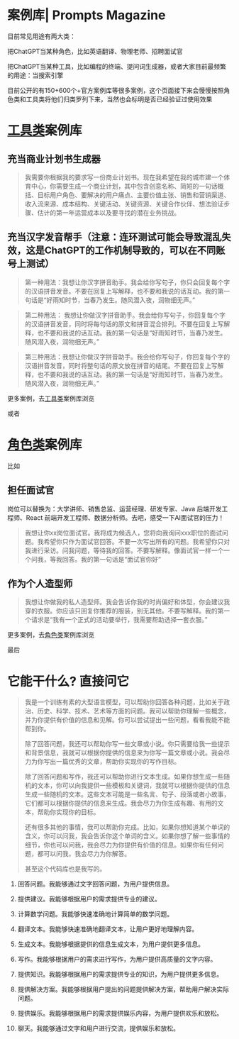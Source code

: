 
# 案例库| Prompts Magazine

目前常见用途有两大类：

把ChatGPT当某种角色，比如英语翻译、物理老师、招聘面试官

把ChatGPT当某种工具，比如编程的终端、提问词生成器，或者大家目前最频繁的用途：当搜索引擎

目前公开的有150+600个+官方案例库等很多案例，这个页面接下来会慢慢按照角色类和工具类将他们归类罗列下来，当然也会标明是否已经验证过使用效果




# [工具类](./ToolizePrompts.md)案例库


## 充当商业计划书生成器



> 我需要你根据我的要求写一份商业计划书。现在我希望在我的城市建一个体育中心，你需要生成一个商业计划，其中包含创意名称、简短的一句话概括、目标用户角色、要解决的用户痛点、主要价值主张、销售和营销渠道、收入流来源、成本结构、关键活动、关键资源、关键合作伙伴、想法验证步骤、估计的第一年运营成本以及要寻找的潜在业务挑战。



## 充当汉字发音帮手（注意：连环测试可能会导致混乱失效，这是ChatGPT的工作机制导致的，可以在不同账号上测试）

> 第一种用法：我想让你汉字拼音助手。我会给你写句子，你只会回复每个字的汉语拼音发音。不要在回复上写解释，也不要和我说的话互动。我的第一句话是“好雨知时节，当春乃发生。随风潜入夜，润物细无声。”


> 第二种用法： 我想让你做汉字拼音助手。我会给你写句子，你回复每个字的汉语拼音发音，同时将每句话的原文和拼音混合排列。不要在回复上写解释，也不要和我说的话互动。我的第一句话是“好雨知时节，当春乃发生。随风潜入夜，润物细无声。”

> 第三种用法：我想让你做汉字拼音助手。我会给你写句子，你回复每个字的汉语拼音发音，同时将整句话的原文放在拼音的结尾。不要在回复上写解释，也不要和我说的话互动。我的第一句话是“好雨知时节，当春乃发生。随风潜入夜，润物细无声。”

更多案例，去[工具类](./ToolizePrompts.md)案例库浏览


或者

# [角色类](./CharacterizePrompts.md)案例库

比如

## 担任面试官

岗位可以替换为：大学讲师、销售总监、运营经理、研发专家、Java 后端开发工程师、React 前端开发工程师、数据分析师。去吧，感受一下AI面试官的压力！

> 我想让你xx岗位面试官。我将成为候选人，您将向我询问xxx职位的面试问题。我希望你只作为面试官回答。不要一次写出所有的问题。我希望你只对我进行采访。问我问题，等待我的回答。不要写解释。像面试官一样一个一个问我，等我回答。我的第一句话是“面试官你好”


## 作为个人造型师

> 我想让你做我的私人造型师。我会告诉你我的时尚偏好和体型，你会建议我穿的衣服。你应该只回复你推荐的服装，别无其他。不要写解释。我的第一个请求是“我有一个正式的活动要举行，我需要帮助选择一套衣服。”

更多案例，去[角色类](./CharacterizePrompts.md)案例库浏览


最后


# 它能干什么? 直接问它

> 我是一个训练有素的大型语言模型，可以帮助你回答各种问题，比如关于政治、历史、科学、技术、艺术等方面的问题。我可以帮助你理解一些概念，并为你提供有价值的信息和见解。你可以尝试提出一些问题，看看我能不能帮到你。
>
> 除了回答问题，我还可以帮助你写一些文章或小说。你只需要给我一些提示和背景信息，我就可以根据你提供的信息来为你写一篇文章或小说。我会尽力为你写出一篇优秀的文章，帮助你实现你的写作目标。
>
> 除了回答问题和写作，我还可以帮助你进行文本生成。如果你想生成一些随机的文本，你可以向我提供一些模板和关键词，我就可以根据你提供的信息生成一些随机的文本。这些文本可能是一些名言、句子、段落或者小故事，它们都可以根据你提供的信息来生成。我会尽力为你生成有趣、有用的文本，帮助你实现你的目标。
>
> 还有很多其他的事情，我可以帮助你完成。比如，如果你想知道某个单词的含义，你可以问我，我会告诉你这个单词的含义。如果你想了解一些事情的细节，你也可以问我，我会尽力为你提供有价值的信息。如果你有任何问题，都可以问我，我会尽力为你解答。
>
> 甚至这个代码库也是我写的。

1. 回答问题。我能够通过文字回答问题，为用户提供信息。

2. 提供建议。我能够根据用户的需求提供专业的建议。

3. 计算数学问题。我能够快速准确地计算简单的数学问题。

4. 翻译文本。我能够快速准确地翻译文本，让用户更好地理解内容。

5. 生成文本。我能够根据提供的信息生成文本，为用户提供更多信息。

6. 写作。我能够根据用户的需求进行写作，为用户提供高质量的文字内容。

7. 提供知识。我能够根据用户的需求提供专业的知识，为用户提供更多信息。

8. 提供解决方案。我能够根据用户提出的问题提供解决方案，帮助用户解决实际问题。

9. 提供娱乐。我能够根据用户的需求提供娱乐内容，为用户提供欢乐和放松。

10. 聊天。我能够通过文字和用户进行交流，提供娱乐和放松。


 
